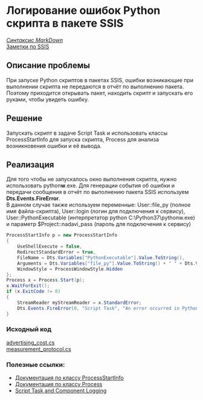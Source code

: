 # Логирование ошибок Python скрипта в пакете SSIS  

*[Синтаксис MarkDown](https://www.markdownguide.org/basic-syntax/)*  
[Заметки по SSIS](../SSIS_note.md)  

## Описание проблемы  
При запуске Python скриптов в пакетах SSIS, ошибки возникающие при выполнении скрипта не передаются в отчёт по выполнению пакета. Поэтому приходится открывать пакет, находить скрипт и запускать его руками, чтобы увидеть ошибку.  

## Решение  
Запускать скрипт в задаче Script Task и использовать классы ProcessStartInfo для запуска скрипта, Process для анализа возникновения ошибки и её вывода.  

## Реализация  
Для того чтобы не запускалось окно выполнения скрипта, нужно использовать python**w**.exe. Для генерации события об ошибки и передачи сообщения в отчёт по выполнению пакета SSIS используем **Dts.Events.FireError**.  
В данном случае также используем переменные: User::file_py (полное имя файла-скрипта), User::login (логин для подключения к сервису), User::PythonExecutable (интерпретатор python C:\Python37\pythonw.exe) и параметр $Project::nadavi_pass (пароль для подключения к сервису)  
```c#
ProcessStartInfo p = new ProcessStartInfo
{
    UseShellExecute = false,
    RedirectStandardError = true,
    FileName = Dts.Variables["PythonExecutable"].Value.ToString(),
    Arguments = Dts.Variables["file_py"].Value.ToString() + " " + Dts.Variables["login"].Value.ToString() + " " + Dts.Variables["nadavi_pass"].GetSensitiveValue().ToString(),
    WindowStyle = ProcessWindowStyle.Hidden
};
Process x = Process.Start(p);
x.WaitForExit();
if (x.ExitCode != 0)
{
    StreamReader myStreamReader = x.StandardError;
    Dts.Events.FireError(0, "Script Task", "An error occurred in Python Script: FileName: " + Dts.Variables["PythonExecutable"].Value.ToString() + " Arguments: " + Dts.Variables["file_py"].Value.ToString() + " " + Dts.Variables["login"].Value.ToString() + " ***** Error: " + myStreamReader.ReadToEnd(), "", 0);
}
```

### Исходный код  
[advertising_cost.cs](./ScriptMain/advertising_cost.cs.md)  
[measurement_protocol.cs](./ScriptMain/measurement_protocol.cs.md)  

### Полезные ссылки:  
- [Документация по классу ProcessStartInfo](https://docs.microsoft.com/ru-ru/dotnet/api/system.diagnostics.processstartinfo?view=netframework-4.5)  
- [Документация по классу Process](https://docs.microsoft.com/ru-ru/dotnet/api/system.diagnostics.process?view=netframework-4.5)  
- [Script Task and Component Logging](http://microsoft-ssis.blogspot.com/2011/02/script-task-and-component-logging.html)  